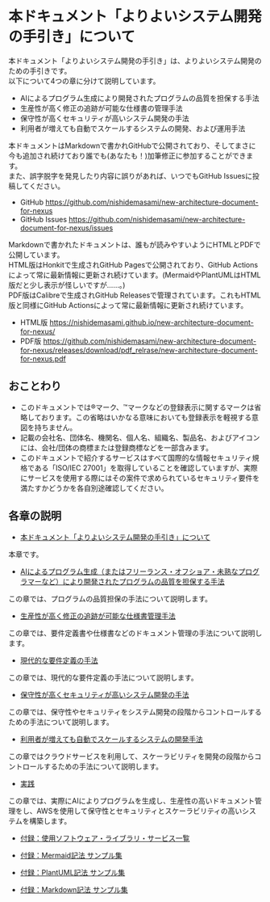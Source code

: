 # 本ドキュメント「よりよいシステム開発の手引き」について

本ドキュメント「よりよいシステム開発の手引き」は、よりよいシステム開発のための手引きです。  
以下について4つの章に分けて説明しています。

- AIによるプログラム生成により開発されたプログラムの品質を担保する手法
- 生産性が高く修正の追跡が可能な仕様書の管理手法
- 保守性が高くセキュリティが高いシステム開発の手法
- 利用者が増えても自動でスケールするシステムの開発、および運用手法

本ドキュメントはMarkdownで書かれGitHubで公開されており、そしてまさに今も追加され続けており誰でも(あなたも！)加筆修正に参加することができます。  
また、誤字脱字を発見したり内容に誤りがあれば、いつでもGitHub Issuesに投稿してください。

- GitHub https://github.com/nishidemasami/new-architecture-document-for-nexus
- GitHub Issues https://github.com/nishidemasami/new-architecture-document-for-nexus/issues

Markdownで書かれたドキュメントは、誰もが読みやすいようにHTMLとPDFで公開しています。  
HTML版はHonkitで生成されGitHub Pagesで公開されており、GitHub Actionsによって常に最新情報に更新され続けています。(MermaidやPlantUMLはHTML版だと少し表示が怪しいですが……。)  
PDF版はCalibreで生成されGitHub Releasesで管理されています。これもHTML版と同様にGitHub Actionsによって常に最新情報に更新され続けています。  

- HTML版 https://nishidemasami.github.io/new-architecture-document-for-nexus/  
- PDF版 https://github.com/nishidemasami/new-architecture-document-for-nexus/releases/download/pdf_relrase/new-architecture-document-for-nexus.pdf  

## おことわり

- このドキュメントでは®マーク、™マークなどの登録表示に関するマークは省略しております。この省略はいかなる意味においても登録表示を軽視する意図を持ちません。
- 記載の会社名、団体名、機関名、個人名、組織名、製品名、およびアイコンには、会社/団体の商標または登録商標などを一部含みます。
- このドキュメントで紹介するサービスはすべて国際的な情報セキュリティ規格である「ISO/IEC 27001」を取得していることを確認していますが、実際にサービスを使用する際にはその案件で求められているセキュリティ要件を満たすかどうかを各自別途確認してください。

## 各章の説明

* [本ドキュメント「よりよいシステム開発の手引き」について](README.md)

本章です。

* [AIによるプログラム生成（またはフリーランス・オフショア・未熟なプログラマーなど）により開発されたプログラムの品質を担保する手法](markdown/how_to_develop.md)

この章では、プログラムの品質担保の手法について説明します。

* [生産性が高く修正の追跡が可能な仕様書管理手法](markdown/how_to_management_documents.md)

この章では、要件定義書や仕様書などのドキュメント管理の手法について説明します。

* [現代的な要件定義の手法](markdown/how_to_define_requirements.md)

この章では、現代的な要件定義の手法について説明します。

* [保守性が高くセキュリティが高いシステム開発の手法]()

この章では、保守性やセキュリティをシステム開発の段階からコントロールするための手法について説明します。

* [利用者が増えても自動でスケールするシステムの開発手法](markdown/how_to_management_aws_services.md)

この章ではクラウドサービスを利用して、スケーラビリティを開発の段階からコントロールするための手法について説明します。

* [実践]()

この章では、実際にAIによりプログラムを生成し、生産性の高いドキュメント管理をし、AWSを使用して保守性とセキュリティとスケーラビリティの高いシステムを構築します。

* [付録：使用ソフトウェア・ライブラリ・サービス一覧]()

* [付録：Mermaid記法 サンプル集](markdown/appendix/mermaid_samples.md)

* [付録：PlantUML記法 サンプル集](markdown/appendix/plantuml_samples.md)

* [付録：Markdown記法 サンプル集](markdown/appendix/markdown_samples.md)
